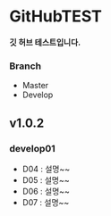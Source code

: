 # GitHubTEST
**깃 허브 테스트입니다.**
### Branch 
 - Master
 - Develop

## v1.0.2
### develop01
 - D04 : 설명~~
 - D05 : 설명~~
 - D06 : 설명~~
 - D07 : 설명~~
